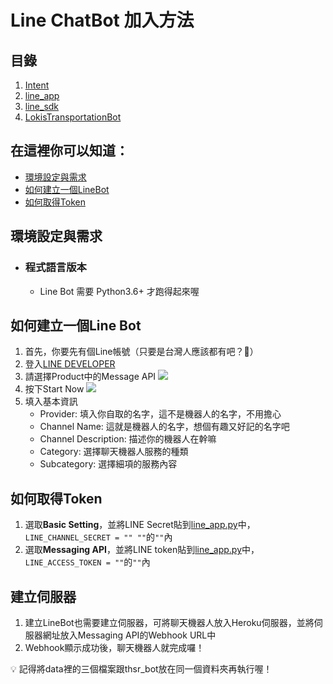 # Line ChatBot 加入方法
## 目錄
1. [Intent](https://github.com/milanochuang/transportationBot/tree/master/Line/intent)
2. [line_app](https://github.com/milanochuang/transportationBot/blob/master/Line/line_app.py)
3. [line_sdk](https://github.com/milanochuang/transportationBot/blob/master/Line/line_sdk.py)
4. [LokisTransportationBot](https://github.com/milanochuang/transportationBot/blob/master/Line/LokisTransportationBot.py)
## 在這裡你可以知道：
* [環境設定與需求](#環境設定與需求)
* [如何建立一個LineBot](#如何建立一個LineBot)
* [如何取得Token](#如何取得Token)
## 環境設定與需求
* ### 程式語言版本
    * Line Bot 需要 Python3.6+ 才跑得起來喔
## 如何建立一個Line Bot
1. 首先，你要先有個Line帳號（只要是台灣人應該都有吧？🤔）
2. 登入[LINE DEVELOPER](https://developers.line.biz/zh-hant/)
3. 請選擇Product中的Message API
![](https://i.imgur.com/cZ03aFx.png)
4. 按下Start Now
![](https://i.imgur.com/Mv2wGA7.png)
5. 填入基本資訊
    * Provider: 填入你自取的名字，這不是機器人的名字，不用擔心
    * Channel Name: 這就是機器人的名字，想個有趣又好記的名字吧
    * Channel Description: 描述你的機器人在幹嘛
    * Category: 選擇聊天機器人服務的種類
    * Subcategory: 選擇細項的服務內容 
## 如何取得Token
1. 選取**Basic Setting**，並將LINE Secret貼到[line_app.py](https://github.com/milanochuang/transportationBot/blob/master/Line/line_app.py)中，```LINE_CHANNEL_SECRET = "" ""```的```""```內
2. 選取**Messaging API**，並將LINE token貼到[line_app.py](https://github.com/milanochuang/transportationBot/blob/master/Line/line_app.py)中，```LINE_ACCESS_TOKEN = ""```的```""```內
## 建立伺服器
1. 建立LineBot也需要建立伺服器，可將聊天機器人放入Heroku伺服器，並將伺服器網址放入Messaging API的Webhook URL中
2. Webhook顯示成功後，聊天機器人就完成囉！

:bulb: 記得將data裡的三個檔案跟thsr_bot放在同一個資料夾再執行喔！